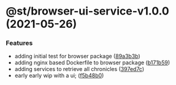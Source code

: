 # @st/browser-ui-service-v1.0.0 (2021-05-26)

### Features

- adding initial test for browser package ([89a3b3b](https://github.com/SomethingSexy/st-tools/commit/89a3b3bf39efda13472d9af909d06dc0399163f6))
- adding nginx based Dockerfile to browser package ([b171b59](https://github.com/SomethingSexy/st-tools/commit/b171b59e0d75c0d6ad4d5a42adeaac040fb0d97c))
- adding services to retrieve all chronicles ([397ed7c](https://github.com/SomethingSexy/st-tools/commit/397ed7c4cb77800b48b9f21cd8dcd2bb87a2fa46))
- early early wip with a ui; ([f5b48b0](https://github.com/SomethingSexy/st-tools/commit/f5b48b0578b1149e46979537b3366f97f875c53a))

